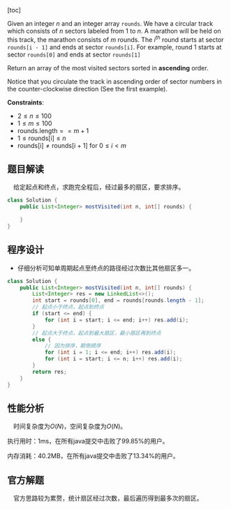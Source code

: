 [toc]

Given an integer $n$ and an integer array `rounds`. We have a circular track which consists of $n$ sectors labeled from $1$ to $n$. A marathon will be held on this track, the marathon consists of $m$ rounds. The $i^{th}$ round starts at sector `rounds[i - 1]` and ends at sector `rounds[i]`. For example, round $1$ starts at sector `rounds[0]` and ends at sector `rounds[1]`

Return an array of the most visited sectors sorted in **ascending** order.

Notice that you circulate the track in ascending order of sector numbers in the counter-clockwise direction (See the first example).



**Constraints**:

* $2 \le n \le 100$
* $1 \le m \le 100$
* $\text{rounds.length} == m + 1$
* $1 \le \text{rounds[i]} \le n$
* $\text{rounds[i]} \ne \text{rounds[i + 1]}$ for $0 \le i < m$



## 题目解读

&emsp;给定起点和终点，求跑完全程后，经过最多的扇区，要求排序。

```java
class Solution {
    public List<Integer> mostVisited(int n, int[] rounds) {
        
    }
}
```

## 程序设计

* 仔细分析可知单周期起点至终点的路径经过次数比其他扇区多一。

```java
class Solution {
    public List<Integer> mostVisited(int n, int[] rounds) {
        List<Integer> res = new LinkedList<>();
        int start = rounds[0], end = rounds[rounds.length - 1];
        // 起点小于终点，起点到终点
        if (start <= end) {
            for (int i = start; i <= end; i++) res.add(i);
        } 
        // 起点大于终点，起点到最大扇区，最小扇区再到终点
        else {
            // 因为排序，颠倒顺序
            for (int i = 1; i <= end; i++) res.add(i); 
            for (int i = start; i <= n; i++) res.add(i);
        }
        return res;
    }
}
```

## 性能分析

&emsp;时间复杂度为$O(N)$，空间复杂度为$O(N)$。

执行用时：1ms，在所有java提交中击败了99.85%的用户。

内存消耗：40.2MB，在所有java提交中击败了13.34%的用户。

## 官方解题

&emsp;官方思路较为累赘，统计扇区经过次数，最后遍历得到最多次的扇区。